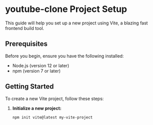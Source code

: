 # youtube-clone Project Setup

This guide will help you set up a new project using Vite, a blazing fast frontend build tool.

## Prerequisites

Before you begin, ensure you have the following installed:

- Node.js (version 12 or later)
- npm (version 7 or later)

## Getting Started

To create a new Vite project, follow these steps:

1. **Initialize a new project:**

   ```bash
   npm init vite@latest my-vite-project
